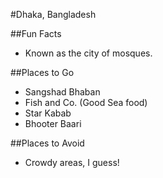#Dhaka, Bangladesh

##Fun Facts 
- Known as the city of mosques. 

##Places to Go
- Sangshad Bhaban
- Fish and Co. (Good Sea food)
- Star Kabab
- Bhooter Baari

##Places to Avoid
- Crowdy areas, I guess!
